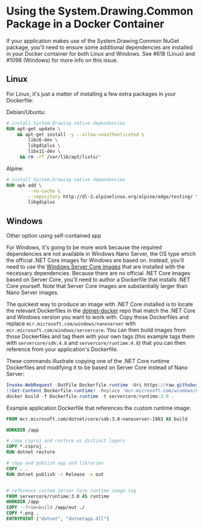 # Using the System.Drawing.Common Package in a Docker Container

If your application makes use of the System.Drawing.Common NuGet package, you'll need to ensure some additional dependencies are installed in your Docker container for both Linux and Windows. See #618 (Linux) and #1098 (Windows) for more info on this issue.

## Linux

For Linux, it's just a matter of installing a few extra packages in your Dockerfile:

Debian/Ubuntu:

```Dockerfile
# install System.Drawing native dependencies
RUN apt-get update \
    && apt-get install -y --allow-unauthenticated \
        libc6-dev \
        libgdiplus \
        libx11-dev \
     && rm -rf /var/lib/apt/lists/*
```

Alpine:

```Dockerfile
# install System.Drawing native dependencies
RUN apk add \
        --no-cache \
        --repository http://dl-3.alpinelinux.org/alpine/edge/testing/ \
        libgdiplus
```

## Windows


Other option using self-contained app


For Windows, it's going to be more work because the required dependencies are not available in Windows Nano Server, the OS type which the official .NET Core images for Windows are based on. Instead, you'll need to use the [Windows Server Core images](https://hub.docker.com/_/microsoft-windows-servercore) that are installed with the necessary dependencies. Because there are no official .NET Core images based on Server Core, you'll need to author a Dockerfile that installs .NET Core yourself. Note that Server Core images are substantially larger than Nano Server images.

The quickest way to produce an image with .NET Core installed is to locate the relevant Dockerfiles in the [dotnet-docker](https://github.com/dotnet/dotnet-docker) repo that match the .NET Core and Windows version you want to work with. Copy those Dockerfiles and replace `mcr.microsoft.com/windows/nanoserver` with `mcr.microsoft.com/windows/servercore`. You can then build images from those Dockerfiles and tag them with your own tags (this example tags them with `servercore/sdk:4.8` and `servercore/runtime:4.8`) that you can then reference from your application's Dockerfile.

These commands illustrate copying one of the .NET Core runtime Dockerfiles and modifying it to be based on Server Core instead of Nano Server:

```PowerShell
Invoke-WebRequest -OutFile Dockerfile.runtime -Uri https://raw.githubusercontent.com/dotnet/dotnet-docker/master/3.0/runtime/nanoserver-1903/amd64/Dockerfile
((Get-Content Dockerfile.runtime) -Replace 'mcr.microsoft.com/windows/nanoserver','mcr.microsoft.com/windows/servercore') | Set-Content Dockerfile.runtime
docker build -f Dockerfile.runtime -t servercore/runtime:3.0 .
```

Example application Dockerfile that references the custom runtime image:

```Dockerfile
FROM mcr.microsoft.com/dotnet/core/sdk:3.0-nanoserver-1903 AS build

WORKDIR /app

# copy csproj and restore as distinct layers
COPY *.csproj .
RUN dotnet restore

# copy and publish app and libraries
COPY . .
RUN dotnet publish -c Release -o out


# reference custom Server Core runtime image tag
FROM servercore/runtime:3.0 AS runtime
WORKDIR /app
COPY --from=build /app/out ./
COPY *.png .
ENTRYPOINT ["dotnet", "dotnetapp.dll"]
```
